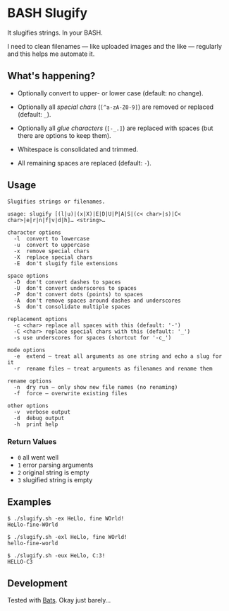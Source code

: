# BASH Slugify

It slugifies strings. In your BASH.

I need to clean filenames — like uploaded images and the like — regularly and
this helps me automate it.


## What's happening?

- Optionally convert to upper- or lower case (default: no change).

- Optionally all *special chars* (`[^a-zA-Z0-9]`) are removed or replaced
  (default: `_`).

- Optionally all *glue characters* (`[-_.]`) are replaced with spaces (but
  there are options to keep them).

- Whitespace is consolidated and trimmed.

- All remaining spaces are replaced (default: `-`).


## Usage

    Slugifies strings or filenames.

    usage: slugify [(l|u)|(x|X)|E|D|U|P|A|S|(c< char>|s)|C< char>|e|r|n|f|v|d|h]… <string>…

    character options
      -l  convert to lowercase
      -u  convert to uppercase
      -x  remove special chars
      -X  replace special chars
      -E  don't slugify file extensions

    space options
      -D  don't convert dashes to spaces
      -U  don't convert underscores to spaces
      -P  don't convert dots (points) to spaces
      -A  don't remove spaces around dashes and underscores
      -S  don't consolidate multiple spaces

    replacement options
      -c <char> replace all spaces with this (default: '-')
      -C <char> replace special chars with this (default: '_')
      -s use underscores for spaces (shortcut for '-c_')

    mode options
      -e  extend — treat all arguments as one string and echo a slug for it
      -r  rename files – treat arguments as filenames and rename them

    rename options
      -n  dry run — only show new file names (no renaming)
      -f  force — overwrite existing files

    other options
      -v  verbose output
      -d  debug output
      -h  print help

### Return Values

- `0` all went well
- `1` error parsing arguments
- `2` original string is empty
- `3` slugified string is empty


## Examples

    $ ./slugify.sh -ex HeLlo, fine WOrld!
    HeLlo-fine-WOrld

    $ ./slugify.sh -exl HeLlo, fine WOrld!
    hello-fine-world

    $ ./slugify.sh -eux HeLlo, C:3!
    HELLO-C3


## Development

Tested with [Bats]. Okay just barely…


[bats]: https://github.com/sstephenson/bats
